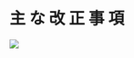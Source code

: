 # 主 な 改 正 事 項

![](https://www.nta.go.jp/tmp/89e925b7-59cc-457a-9c71-aee54685231e/images/ad64a19bd53f93ceb45c6712224dd3a11a075d3ab590c1cd424bc378871af97d.jpg)